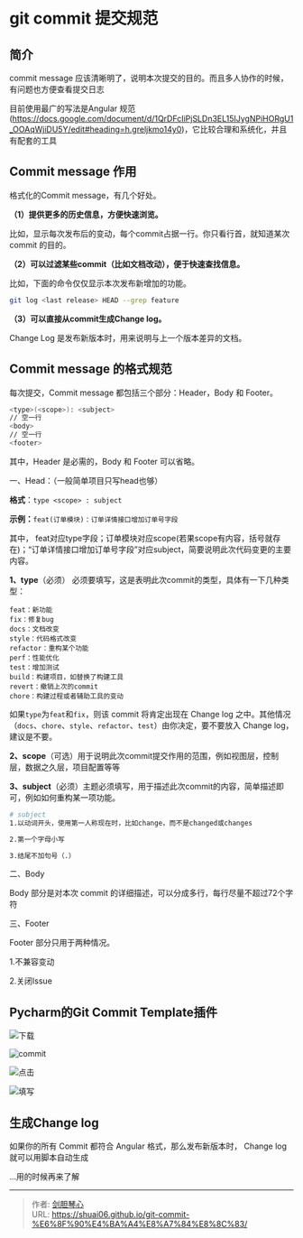 # git commit 提交规范


## 简介

commit message 应该清晰明了，说明本次提交的目的。而且多人协作的时候，有问题也方便查看提交日志

目前使用最广的写法是Angular 规范(https://docs.google.com/document/d/1QrDFcIiPjSLDn3EL15IJygNPiHORgU1_OOAqWjiDU5Y/edit#heading=h.greljkmo14y0)，它比较合理和系统化，并且有配套的工具



## Commit message 作用

格式化的Commit message，有几个好处。

**（1）提供更多的历史信息，方便快速浏览。**

比如，显示每次发布后的变动，每个commit占据一行。你只看行首，就知道某次 commit 的目的。



**（2）可以过滤某些commit（比如文档改动），便于快速查找信息。**

比如，下面的命令仅仅显示本次发布新增加的功能。

```bash
git log <last release> HEAD --grep feature
```



**（3）可以直接从commit生成Change log。**

Change Log 是发布新版本时，用来说明与上一个版本差异的文档。



## Commit message 的格式规范

每次提交，Commit message 都包括三个部分：Header，Body 和 Footer。

```bash
<type>(<scope>): <subject>
// 空一行
<body>
// 空一行
<footer>

```

其中，Header 是必需的，Body 和 Footer 可以省略。

一、Head：（一般简单项目只写head也够）

**格式**：`type <scope> : subject`

**示例：**`feat(订单模块)：订单详情接口增加订单号字段`

其中， feat对应type字段；订单模块对应scope(若果scope有内容，括号就存在)；“订单详情接口增加订单号字段”对应subject，简要说明此次代码变更的主要内容。



**1、type**（必须） 必须要填写，这是表明此次commit的类型，具体有一下几种类型：

```
feat：新功能
fix：修复bug
docs：文档改变
style：代码格式改变
refactor：重构某个功能
perf：性能优化
test：增加测试
build：构建项目，如替换了构建工具
revert：撤销上次的commit
chore：构建过程或者辅助工具的变动
```

如果`type`为`feat`和`fix`，则该 commit 将肯定出现在 Change log 之中。其他情况（`docs`、`chore`、`style`、`refactor`、`test`）由你决定，要不要放入 Change log，建议是不要。

**2、scope**（可选）用于说明此次commit提交作用的范围，例如视图层，控制层，数据之久层，项目配置等等

**3、subject**（必须）主题必须填写，用于描述此次commit的内容，简单描述即可，例如如何重构某一项功能。

```bash
# subject
1.以动词开头，使用第一人称现在时，比如change，而不是changed或changes

2.第一个字母小写

3.结尾不加句号（.）
```









二、Body

Body 部分是对本次 commit 的详细描述，可以分成多行，每行尽量不超过72个字符





三、Footer

Footer 部分只用于两种情况。

1.不兼容变动

2.关闭Issue







## Pycharm的Git Commit Template插件

![下载](http://image.xpshuai.cn/2022-05-10-141402.png)



![commit](http://image.xpshuai.cn/2022-05-10-141430.png)



![点击](http://image.xpshuai.cn/2022-05-10-141459.png)



![填写](http://image.xpshuai.cn/2022-05-10-141528.png)



## 生成Change log

如果你的所有 Commit 都符合 Angular 格式，那么发布新版本时， Change log 就可以用脚本自动生成

...用的时候再来了解

























---

> 作者: [剑胆琴心](http://shuai06.github.io)  
> URL: https://shuai06.github.io/git-commit-%E6%8F%90%E4%BA%A4%E8%A7%84%E8%8C%83/  


